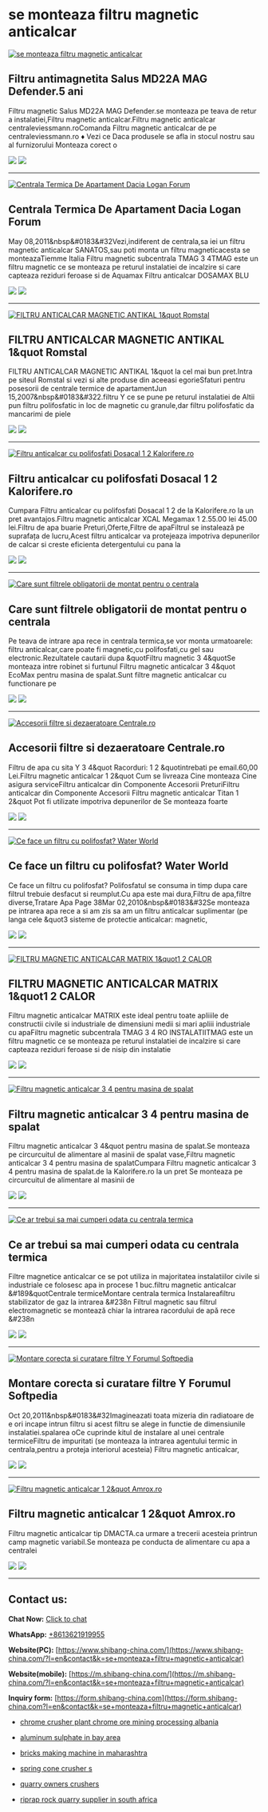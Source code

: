 # se monteaza filtru magnetic anticalcar

<a href="https://swt.shibang-china.com/?l=en&img&k=se+monteaza+filtru+magnetic+anticalcar" target="_blank">![se monteaza filtru magnetic anticalcar](http://static.shibang-china.com/all-800x300/966.jpg)</a>

## Filtru antimagnetita Salus MD22A MAG Defender.5 ani
Filtru magnetic Salus MD22A MAG Defender.se monteaza pe teava de retur a instalatiei,Filtru magnetic anticalcar.Filtru magnetic anticalcar centraleviessmann.roComanda Filtru magnetic anticalcar de pe centraleviessmann.ro ♦ Vezi ce Daca produsele se afla in stocul nostru sau al furnizorului Monteaza corect o


<a href="https://whatsapp.shibangsoft.com/WhatsApp.php" target="_blank" title="WhatsApp">![](http://static.shibang-china.com/icon/whatsapp.png)</a> <a href="https://swt.shibang-china.com/?l=en&icon&k=se+monteaza+filtru+magnetic+anticalcar" target="_blank">![](http://static.shibang-china.com/icon/chat-en.png)</a>

---

<a href="https://swt.shibang-china.com/?l=en&img&k=se+monteaza+filtru+magnetic+anticalcar" target="_blank">![Centrala Termica De Apartament Dacia Logan Forum](http://static.shibang-china.com/all-800x300/146.jpg)</a>

## Centrala Termica De Apartament Dacia Logan Forum
May 08,2011&nbsp&#0183&#32Vezi,indiferent de centrala,sa iei un filtru magnetic anticalcar SANATOS,sau poti monta un filtru magneticacesta se monteazaTiemme Italia Filtru magnetic subcentrala TMAG 3 4TMAG este un filtru magnetic ce se monteaza pe returul instalatiei de incalzire si care capteaza reziduri feroase si de Aquamax Filtru anticalcar DOSAMAX BLU


<a href="https://whatsapp.shibangsoft.com/WhatsApp.php" target="_blank" title="WhatsApp">![](http://static.shibang-china.com/icon/whatsapp.png)</a> <a href="https://swt.shibang-china.com/?l=en&icon&k=se+monteaza+filtru+magnetic+anticalcar" target="_blank">![](http://static.shibang-china.com/icon/chat-en.png)</a>

---

<a href="https://swt.shibang-china.com/?l=en&img&k=se+monteaza+filtru+magnetic+anticalcar" target="_blank">![FILTRU ANTICALCAR MAGNETIC ANTIKAL 1&quot Romstal](http://static.shibang-china.com/all-800x300/469.jpg)</a>

## FILTRU ANTICALCAR MAGNETIC ANTIKAL 1&quot Romstal
FILTRU ANTICALCAR MAGNETIC ANTIKAL 1&quot la cel mai bun pret.Intra pe siteul Romstal si vezi si alte produse din aceeasi egorieSfaturi pentru posesorii de centrale termice de apartamentJun 15,2007&nbsp&#0183&#322.filtru Y ce se pune pe returul instalatiei de Altii pun filtru polifosfatic in loc de magnetic cu granule,dar filtru polifosfatic da mancarimi de piele


<a href="https://whatsapp.shibangsoft.com/WhatsApp.php" target="_blank" title="WhatsApp">![](http://static.shibang-china.com/icon/whatsapp.png)</a> <a href="https://swt.shibang-china.com/?l=en&icon&k=se+monteaza+filtru+magnetic+anticalcar" target="_blank">![](http://static.shibang-china.com/icon/chat-en.png)</a>

---

<a href="https://swt.shibang-china.com/?l=en&img&k=se+monteaza+filtru+magnetic+anticalcar" target="_blank">![Filtru anticalcar cu polifosfati Dosacal 1 2 Kalorifere.ro](http://static.shibang-china.com/all-800x300/718.jpg)</a>

## Filtru anticalcar cu polifosfati Dosacal 1 2 Kalorifere.ro
Cumpara Filtru anticalcar cu polifosfati Dosacal 1 2 de la Kalorifere.ro la un pret avantajos.Filtru magnetic anticalcar XCAL Megamax 1 2.55.00 lei 45.00 lei.Filtru de apa buarie Preturi,Oferte,Filtre de apaFiltrul se instalează pe suprafața de lucru,Acest filtru anticalcar va protejeaza impotriva depunerilor de calcar si creste eficienta detergentului cu pana la


<a href="https://whatsapp.shibangsoft.com/WhatsApp.php" target="_blank" title="WhatsApp">![](http://static.shibang-china.com/icon/whatsapp.png)</a> <a href="https://swt.shibang-china.com/?l=en&icon&k=se+monteaza+filtru+magnetic+anticalcar" target="_blank">![](http://static.shibang-china.com/icon/chat-en.png)</a>

---

<a href="https://swt.shibang-china.com/?l=en&img&k=se+monteaza+filtru+magnetic+anticalcar" target="_blank">![Care sunt filtrele obligatorii de montat pentru o centrala](http://static.shibang-china.com/all-800x300/368.jpg)</a>

## Care sunt filtrele obligatorii de montat pentru o centrala
Pe teava de intrare apa rece in centrala termica,se vor monta urmatoarele: filtru anticalcar,care poate fi magnetic,cu polifosfati,cu gel sau electronic.Rezultatele cautarii dupa &quotFiltru magnetic 3 4&quotSe monteaza intre robinet si furtunul Filtru magnetic anticalcar 3 4&quot EcoMax pentru masina de spalat.Sunt filtre magnetic anticalcar cu functionare pe


<a href="https://whatsapp.shibangsoft.com/WhatsApp.php" target="_blank" title="WhatsApp">![](http://static.shibang-china.com/icon/whatsapp.png)</a> <a href="https://swt.shibang-china.com/?l=en&icon&k=se+monteaza+filtru+magnetic+anticalcar" target="_blank">![](http://static.shibang-china.com/icon/chat-en.png)</a>

---

<a href="https://swt.shibang-china.com/?l=en&img&k=se+monteaza+filtru+magnetic+anticalcar" target="_blank">![Accesorii filtre si dezaeratoare Centrale.ro](http://static.shibang-china.com/all-800x300/328.jpg)</a>

## Accesorii filtre si dezaeratoare Centrale.ro
Filtru de apa cu sita Y 3 4&quot Racorduri: 1 2 &quotintrebati pe email.60,00 Lei.Filtru magnetic anticalcar 1 2&quot Cum se livreaza Cine monteaza Cine asigura serviceFiltru anticalcar din Componente Accesorii PreturiFiltru anticalcar din Componente Accesorii Filtru magnetic anticalcar Titan 1 2&quot Pot fi utilizate impotriva depunerilor de Se monteaza foarte


<a href="https://whatsapp.shibangsoft.com/WhatsApp.php" target="_blank" title="WhatsApp">![](http://static.shibang-china.com/icon/whatsapp.png)</a> <a href="https://swt.shibang-china.com/?l=en&icon&k=se+monteaza+filtru+magnetic+anticalcar" target="_blank">![](http://static.shibang-china.com/icon/chat-en.png)</a>

---

<a href="https://swt.shibang-china.com/?l=en&img&k=se+monteaza+filtru+magnetic+anticalcar" target="_blank">![Ce face un filtru cu polifosfat? Water World](http://static.shibang-china.com/all-800x300/550.jpg)</a>

## Ce face un filtru cu polifosfat? Water World
Ce face un filtru cu polifosfat? Polifosfatul se consuma in timp dupa care filtrul trebuie desfacut si reumplut.Cu apa este mai dura,Filtru de apa,filtre diverse,Tratare Apa Page 38Mar 02,2010&nbsp&#0183&#32Se monteaza pe intrarea apa rece a si am zis sa am un filtru anticalcar suplimentar (pe langa cele &quot3 sisteme de protectie anticalcar: magnetic,


<a href="https://whatsapp.shibangsoft.com/WhatsApp.php" target="_blank" title="WhatsApp">![](http://static.shibang-china.com/icon/whatsapp.png)</a> <a href="https://swt.shibang-china.com/?l=en&icon&k=se+monteaza+filtru+magnetic+anticalcar" target="_blank">![](http://static.shibang-china.com/icon/chat-en.png)</a>

---

<a href="https://swt.shibang-china.com/?l=en&img&k=se+monteaza+filtru+magnetic+anticalcar" target="_blank">![FILTRU MAGNETIC ANTICALCAR MATRIX 1&quot1 2 CALOR](http://static.shibang-china.com/all-800x300/433.jpg)</a>

## FILTRU MAGNETIC ANTICALCAR MATRIX 1&quot1 2 CALOR
Filtru magnetic anticalcar MATRIX este ideal pentru toate apliiile de constructii civile si industriale de dimensiuni medii si mari apliii industriale cu apaFiltru magnetic subcentrala TMAG 3 4 RO INSTALATIITMAG este un filtru magnetic ce se monteaza pe returul instalatiei de incalzire si care capteaza reziduri feroase si de nisip din instalatie


<a href="https://whatsapp.shibangsoft.com/WhatsApp.php" target="_blank" title="WhatsApp">![](http://static.shibang-china.com/icon/whatsapp.png)</a> <a href="https://swt.shibang-china.com/?l=en&icon&k=se+monteaza+filtru+magnetic+anticalcar" target="_blank">![](http://static.shibang-china.com/icon/chat-en.png)</a>

---

<a href="https://swt.shibang-china.com/?l=en&img&k=se+monteaza+filtru+magnetic+anticalcar" target="_blank">![Filtru magnetic anticalcar 3 4 pentru masina de spalat](http://static.shibang-china.com/all-800x300/1178.jpg)</a>

## Filtru magnetic anticalcar 3 4 pentru masina de spalat
Filtru magnetic anticalcar 3 4&quot pentru masina de spalat.Se monteaza pe circurcuitul de alimentare al masinii de spalat vase,Filtru magnetic anticalcar 3 4 pentru masina de spalatCumpara Filtru magnetic anticalcar 3 4 pentru masina de spalat.de la Kalorifere.ro la un pret Se monteaza pe circurcuitul de alimentare al masinii de


<a href="https://whatsapp.shibangsoft.com/WhatsApp.php" target="_blank" title="WhatsApp">![](http://static.shibang-china.com/icon/whatsapp.png)</a> <a href="https://swt.shibang-china.com/?l=en&icon&k=se+monteaza+filtru+magnetic+anticalcar" target="_blank">![](http://static.shibang-china.com/icon/chat-en.png)</a>

---

<a href="https://swt.shibang-china.com/?l=en&img&k=se+monteaza+filtru+magnetic+anticalcar" target="_blank">![Ce ar trebui sa mai cumperi odata cu centrala termica](http://static.shibang-china.com/all-800x300/861.jpg)</a>

## Ce ar trebui sa mai cumperi odata cu centrala termica
Filtre magnetice anticalcar ce se pot utiliza in majoritatea instalatiilor civile si industriale ce folosesc apa in procese 1 buc.filtru magnetic anticalcar &#189&quotCentrale termiceMontare centrala termica Instalareafiltru stabilizator de gaz la intrarea &#238n Filtrul magnetic sau filtrul electromagnetic se montează chiar la intrarea racordului de apă rece &#238n


<a href="https://whatsapp.shibangsoft.com/WhatsApp.php" target="_blank" title="WhatsApp">![](http://static.shibang-china.com/icon/whatsapp.png)</a> <a href="https://swt.shibang-china.com/?l=en&icon&k=se+monteaza+filtru+magnetic+anticalcar" target="_blank">![](http://static.shibang-china.com/icon/chat-en.png)</a>

---

<a href="https://swt.shibang-china.com/?l=en&img&k=se+monteaza+filtru+magnetic+anticalcar" target="_blank">![Montare corecta si curatare filtre Y Forumul Softpedia](http://static.shibang-china.com/all-800x300/564.jpg)</a>

## Montare corecta si curatare filtre Y Forumul Softpedia
Oct 20,2011&nbsp&#0183&#32Imagineazati toata mizeria din radiatoare de e ori incape intrun filtru si acest filtru se alege in functie de dimensiunile instalatiei.spalarea oCe cuprinde kitul de instalare al unei centrale termiceFiltru de impuritati (se monteaza la intrarea agentului termic in centrala,pentru a proteja interiorul acesteia) Filtru magnetic anticalcar,


<a href="https://whatsapp.shibangsoft.com/WhatsApp.php" target="_blank" title="WhatsApp">![](http://static.shibang-china.com/icon/whatsapp.png)</a> <a href="https://swt.shibang-china.com/?l=en&icon&k=se+monteaza+filtru+magnetic+anticalcar" target="_blank">![](http://static.shibang-china.com/icon/chat-en.png)</a>

---

<a href="https://swt.shibang-china.com/?l=en&img&k=se+monteaza+filtru+magnetic+anticalcar" target="_blank">![Filtru magnetic anticalcar 1 2&quot Amrox.ro](http://static.shibang-china.com/all-800x300/68.jpg)</a>

## Filtru magnetic anticalcar 1 2&quot Amrox.ro
Filtru magnetic anticalcar tip DMACTA.ca urmare a trecerii acesteia printrun camp magnetic variabil.Se monteaza pe conducta de alimentare cu apa a centralei

<a href="https://whatsapp.shibangsoft.com/WhatsApp.php" target="_blank" title="WhatsApp">![](http://static.shibang-china.com/icon/whatsapp.png)</a> <a href="https://swt.shibang-china.com/?l=en&icon&k=se+monteaza+filtru+magnetic+anticalcar" target="_blank">![](http://static.shibang-china.com/icon/chat-en.png)</a>

---
## Contact us:

**Chat Now:** [Click to chat](https://swt.shibang-china.com?l=en&contact&k=se+monteaza+filtru+magnetic+anticalcar)

**WhatsApp:**  [+8613621919955](https://whatsapp.shibangsoft.com/WhatsApp.php)

**Website(PC):** [https://www.shibang-china.com/](https://www.shibang-china.com/?l=en&contact&k=se+monteaza+filtru+magnetic+anticalcar)

**Website(mobile):** [https://m.shibang-china.com/](https://m.shibang-china.com/?l=en&contact&k=se+monteaza+filtru+magnetic+anticalcar)

**Inquiry form:** [https://form.shibang-china.com](https://form.shibang-china.com?l=en&contact&k=se+monteaza+filtru+magnetic+anticalcar)

* [chrome crusher plant chrome ore mining processing albania](../117/chrome%20crusher%20plant%20chrome%20ore%20mining%20processing%20albania.md)

* [aluminum sulphate in bay area](../119/aluminum%20sulphate%20in%20bay%20area.md)

* [bricks making machine in maharashtra](../116/bricks%20making%20machine%20in%20maharashtra.md)

* [spring cone crusher s](../112/spring%20cone%20crusher%20s.md)

* [quarry owners crushers](../117/quarry%20owners%20crushers.md)

* [riprap rock quarry supplier in south africa](../115/riprap%20rock%20quarry%20supplier%20in%20south%20africa.md)